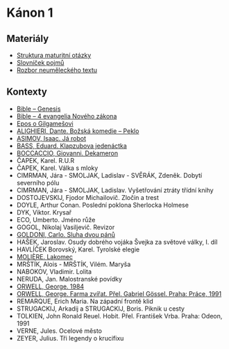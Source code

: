 # Kánon 1

## Materiály

- [Struktura maturitní otázky](./materialy/struktura_maturitni_otazky.pdf)
- [Slovníček pojmů](./materialy/slovnicek_pojmu.pdf)
- [Rozbor neuměleckého textu](./materialy/rozbor_neumeleckeho_textu.pdf)

## Kontexty

- [Bible – Genesis](./kontexty/bible.md)
- [Bible – 4 evangelia Nového zákona](./kontexty/bible.md)
- [Epos o Gilgamešovi](./kontexty/gilgames.md)
- [ALIGHIERI, Dante. Božská komedie – Peklo](./kontexty/alighieri.md)
- [ASIMOV, Isaac. Já robot](./kontexty/asimov.md)
- [BASS, Eduard. Klapzubova jedenáctka](./kontexty/bass.md)
- [BOCCACCIO, Giovanni. Dekameron](./kontexty/boccaccio.md)
- ČAPEK, Karel. R.U.R
- ČAPEK, Karel. Válka s mloky
- CIMRMAN, Jára - SMOLJAK, Ladislav - SVĚRÁK, Zdeněk. Dobytí severního pólu
- CIMRMAN, Jára - SMOLJAK, Ladislav. Vyšetřování ztráty třídní knihy
- DOSTOJEVSKIJ, Fjodor Michailovič. Zločin a trest
- DOYLE, Arthur Conan. Poslední poklona Sherlocka Holmese
- DYK, Viktor. Krysař
- ECO, Umberto. Jméno růže
- GOGOL, Nikolaj Vasiljevič. Revizor
- [GOLDONI, Carlo. Sluha dvou pánů](./kontexty/goldoni.md)
- HAŠEK, Jaroslav. Osudy dobrého vojáka Švejka za světové války, I. díl
- HAVLÍČEK Borovský, Karel. Tyrolské elegie
- [MOLIÈRE. Lakomec](./kontexty/moliere.md)
- MRŠTÍK, Alois - MRŠTÍK, Vilém. Maryša
- NABOKOV, Vladimir. Lolita
- NERUDA, Jan. Malostranské povídky
- [ORWELL, George. 1984](./kontexty/orwell.md)
- [ORWELL, George. Farma zvířat. Přel. Gabriel Gössel. Praha: Práce, 1991](./kontexty/orwell.md)
- REMARQUE, Erich Maria. Na západní frontě klid
- STRUGACKIJ, Arkadij a STRUGACKIJ, Boris. Piknik u cesty
- TOLKIEN, John Ronald Reuel. Hobit. Přel. František Vrba. Praha: Odeon, 1991
- VERNE, Jules. Ocelové město
- ZEYER, Julius. Tři legendy o krucifixu
